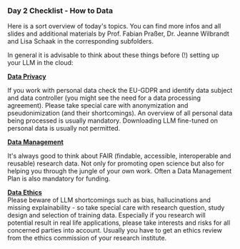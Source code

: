 ### Day 2 Checklist - How to Data

Here is a sort overview of today's topics. You can find more infos  and all slides and additional materials by Prof. Fabian Praßer, Dr. Jeanne Wilbrandt and Lisa Schaak in the corresponding subfolders.  

In general it is advisable to think about these things before (!) setting up your LLM in the cloud:

[**Data Privacy**](https://github.com/llmcloud24/de.KCD-Summer-School-2024/tree/main/Day_2/Data_Management)

If you work with personal data check the EU-GDPR and identify data subject and data controller (you might see the need for a data processing agreement). Please take special care with anonymization and pseudonimization (and their shortcomings). An overview of all personal data being processed is usually mandatory. Downloading LLM fine-tuned on personal data is usually not permitted.


[**Data Management**](https://github.com/llmcloud24/de.KCD-Summer-School-2024/tree/main/Day_2/Data_Management) 

It's always good to think about FAIR (findable, accessible, interoperable and reusable) research data. Not only for promoting open science but also for helping you through the jungle of your own work. Often a Data Management Plan is also mandatory for funding.


[**Data Ethics**](https://github.com/llmcloud24/de.KCD-Summer-School-2024/tree/main/Day_2/Data_Ethics )  
Please beware of LLM shortcomings such as bias, hallucinations and missing explainability - so take special care with research question, study design and selection of training data. Especially if you research will potential result in real life applications, please take interests and risks for all concerned parties into account. Usually you have to get an ethics review from the ethics commission of your research institute.

